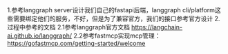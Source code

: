 1.参考langgraph server设计我们自己的fastapi后端，langgraph cli/platform这些需要绑定他们的服务，不好，但是为了兼容官方，我们的接口参考官方设计
2.过程中参考的文档
2.1参考langgraph官方文档
https://langchain-ai.github.io/langgraph/
2.2参考fastmcp实现mcp管理：
https://gofastmcp.com/getting-started/welcome
